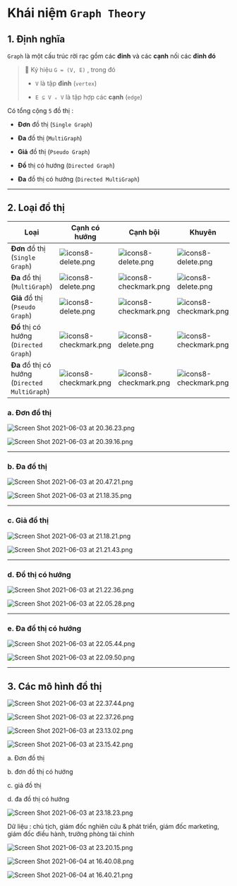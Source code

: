 # Khái niệm `Graph Theory`

## 1. Định nghĩa

`Graph` là một cấu trúc rời rạc gồm các **đỉnh** và các **cạnh** nối các **đỉnh đó**

> 🧚 Ký hiệu `G = (V, E)` , trong đó 
> 
> - `V` là tập **đỉnh** (`vertex`)
> 
> - `E ⊆ V ₓ V` là tập hợp các **cạnh** (`edge`)

Có tổng cộng `5` đồ thị : 

- **Đơn** đồ thị (`Single Graph`)

- **Đa** đồ thị (`MultiGraph`)

- **Giả** đồ thị (`Pseudo Graph`)

- **Đồ** thị có hướng (`Directed Graph`)

- **Đa** đồ thị có hướng (`Directed MultiGraph`)

---

## 2. Loại đồ thị

| Loại                                           | Cạnh có hướng                                                                                                               | Cạnh bội                                                                                                                    | Khuyên                                                                                                                      |
| ---------------------------------------------- | --------------------------------------------------------------------------------------------------------------------------- | --------------------------------------------------------------------------------------------------------------------------- | --------------------------------------------------------------------------------------------------------------------------- |
| **Đơn** đồ thị (`Single Graph`)                | ![icons8-delete.png](https://raw.githubusercontent.com/Zenfection/Image/master/2021/06/15-18-24-29-icons8-delete.png)       | ![icons8-delete.png](https://raw.githubusercontent.com/Zenfection/Image/master/2021/06/15-18-24-29-icons8-delete.png)       | ![icons8-delete.png](https://raw.githubusercontent.com/Zenfection/Image/master/2021/06/15-18-24-29-icons8-delete.png)       |
| **Đa** đồ thị (`MultiGraph`)                   | ![icons8-delete.png](https://raw.githubusercontent.com/Zenfection/Image/master/2021/06/15-18-24-29-icons8-delete.png)       | ![icons8-checkmark.png](https://raw.githubusercontent.com/Zenfection/Image/master/2021/06/15-18-24-07-icons8-checkmark.png) | ![icons8-delete.png](https://raw.githubusercontent.com/Zenfection/Image/master/2021/06/15-18-24-29-icons8-delete.png)       |
| **Giả** đồ thị (`Pseudo Graph`)                | ![icons8-delete.png](https://raw.githubusercontent.com/Zenfection/Image/master/2021/06/15-18-24-29-icons8-delete.png)       | ![icons8-checkmark.png](https://raw.githubusercontent.com/Zenfection/Image/master/2021/06/15-18-24-07-icons8-checkmark.png) | ![icons8-checkmark.png](https://raw.githubusercontent.com/Zenfection/Image/master/2021/06/15-18-24-07-icons8-checkmark.png) |
| **Đồ** thị có hướng (`Directed Graph`)         | ![icons8-checkmark.png](https://raw.githubusercontent.com/Zenfection/Image/master/2021/06/15-18-24-07-icons8-checkmark.png) | ![icons8-delete.png](https://raw.githubusercontent.com/Zenfection/Image/master/2021/06/15-18-24-29-icons8-delete.png)       | ![icons8-checkmark.png](https://raw.githubusercontent.com/Zenfection/Image/master/2021/06/15-18-24-07-icons8-checkmark.png) |
| **Đa** đồ thị có hướng (`Directed MultiGraph`) | ![icons8-checkmark.png](https://raw.githubusercontent.com/Zenfection/Image/master/2021/06/15-18-24-07-icons8-checkmark.png) | ![icons8-checkmark.png](https://raw.githubusercontent.com/Zenfection/Image/master/2021/06/15-18-24-07-icons8-checkmark.png) | ![icons8-checkmark.png](https://raw.githubusercontent.com/Zenfection/Image/master/2021/06/15-18-24-07-icons8-checkmark.png) |

### a. Đơn đồ thị

![Screen Shot 2021-06-03 at 20.36.23.png](/Users/zenfection/Library/Application%20Support/marktext/images/2c92796ddb8b4bb5b391bb8fc1f44d2fbb1f6023.png)

![Screen Shot 2021-06-03 at 20.39.16.png](/Users/zenfection/Library/Application%20Support/marktext/images/3f87a9519eaa80d634cd70b722539e30f4bf9bc6.png)

---

### b. Đa đồ thị

![Screen Shot 2021-06-03 at 20.47.21.png](https://raw.githubusercontent.com/Zenfection/Image/master/2021/06/03-20-47-27-Screen%20Shot%202021-06-03%20at%2020.47.21.png)

![Screen Shot 2021-06-03 at 21.18.35.png](https://raw.githubusercontent.com/Zenfection/Image/master/2021/06/03-21-18-41-Screen%20Shot%202021-06-03%20at%2021.18.35.png)

---

### c. Giả đồ thị

![Screen Shot 2021-06-03 at 21.18.21.png](https://raw.githubusercontent.com/Zenfection/Image/master/2021/06/03-21-18-25-Screen%20Shot%202021-06-03%20at%2021.18.21.png)

![Screen Shot 2021-06-03 at 21.21.43.png](https://raw.githubusercontent.com/Zenfection/Image/master/2021/06/03-21-21-46-Screen%20Shot%202021-06-03%20at%2021.21.43.png)

---

### d. Đồ thị có hướng

![Screen Shot 2021-06-03 at 21.22.36.png](https://raw.githubusercontent.com/Zenfection/Image/master/2021/06/03-21-22-43-Screen%20Shot%202021-06-03%20at%2021.22.36.png)

![Screen Shot 2021-06-03 at 22.05.28.png](https://raw.githubusercontent.com/Zenfection/Image/master/2021/06/03-22-05-35-Screen%20Shot%202021-06-03%20at%2022.05.28.png)

---

### e. Đa đồ thị có hướng

![Screen Shot 2021-06-03 at 22.05.44.png](https://raw.githubusercontent.com/Zenfection/Image/master/2021/06/03-22-05-48-Screen%20Shot%202021-06-03%20at%2022.05.44.png)

![Screen Shot 2021-06-03 at 22.09.50.png](https://raw.githubusercontent.com/Zenfection/Image/master/2021/06/03-22-09-57-Screen%20Shot%202021-06-03%20at%2022.09.50.png)

---

## 3. Các mô hình đồ thị

![Screen Shot 2021-06-03 at 22.37.44.png](https://raw.githubusercontent.com/Zenfection/Image/master/2021/06/03-22-37-52-Screen%20Shot%202021-06-03%20at%2022.37.44.png)

![Screen Shot 2021-06-03 at 22.37.26.png](https://raw.githubusercontent.com/Zenfection/Image/master/2021/06/03-22-37-35-Screen%20Shot%202021-06-03%20at%2022.37.26.png)

![Screen Shot 2021-06-03 at 23.13.02.png](https://raw.githubusercontent.com/Zenfection/Image/master/2021/06/03-23-13-08-Screen%20Shot%202021-06-03%20at%2023.13.02.png)

![Screen Shot 2021-06-03 at 23.15.42.png](https://raw.githubusercontent.com/Zenfection/Image/master/2021/06/03-23-15-45-Screen%20Shot%202021-06-03%20at%2023.15.42.png)

a. Đơn đồ thị 

b. đơn đồ thị có hướng 

c. giả đồ thị  

d. đa đồ thị có hướng 

![Screen Shot 2021-06-03 at 23.18.23.png](https://raw.githubusercontent.com/Zenfection/Image/master/2021/06/03-23-18-29-Screen%20Shot%202021-06-03%20at%2023.18.23.png)

Dữ liệu : chủ tịch, giám đốc nghiên cứu & phát triển, giám đốc marketing, giám đốc điều hành, trưởng phòng tài chính 

![Screen Shot 2021-06-03 at 23.20.15.png](https://raw.githubusercontent.com/Zenfection/Image/master/2021/06/03-23-20-18-Screen%20Shot%202021-06-03%20at%2023.20.15.png)

![Screen Shot 2021-06-04 at 16.40.08.png](https://raw.githubusercontent.com/Zenfection/Image/master/2021/06/04-16-40-12-Screen%20Shot%202021-06-04%20at%2016.40.08.png)

![Screen Shot 2021-06-04 at 16.40.21.png](https://raw.githubusercontent.com/Zenfection/Image/master/2021/06/04-16-40-24-Screen%20Shot%202021-06-04%20at%2016.40.21.png)
